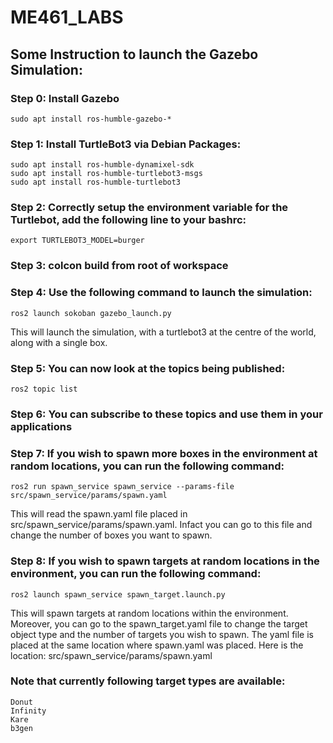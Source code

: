 # ME461_LABS
## Some Instruction to launch the Gazebo Simulation:  
### Step 0: Install Gazebo     
	
 	sudo apt install ros-humble-gazebo-*  
  
### Step 1: Install TurtleBot3 via Debian Packages:       
	  
 	sudo apt install ros-humble-dynamixel-sdk      
	sudo apt install ros-humble-turtlebot3-msgs    
	sudo apt install ros-humble-turtlebot3    
  
### Step 2: Correctly setup the environment variable for the Turtlebot, add the following line to your bashrc:     
			
   	export TURTLEBOT3_MODEL=burger      
  
### Step 3: colcon build from root of workspace    
    
### Step 4: Use the following command to launch the simulation:        
		
  	ros2 launch sokoban gazebo_launch.py      
	
 This will launch the simulation, with a turtlebot3 at the centre of the world, along with a single box.  	  
  
### Step 5: You can now look at the topics being published:   
	ros2 topic list    
  
### Step 6: You can subscribe to these topics and use them in your applications    
  
### Step 7: If you wish to spawn more boxes in the environment at random locations, you can run the following command:    
  			  
	ros2 run spawn_service spawn_service --params-file src/spawn_service/params/spawn.yaml    
	
 This will read the spawn.yaml file placed in src/spawn_service/params/spawn.yaml. Infact you can go to this file and change the number of boxes you want to spawn.    
    
### Step 8: If you wish to spawn targets at random locations in the environment, you can run the following command:   
			  
   	ros2 launch spawn_service spawn_target.launch.py    
	
 This will spawn targets at random locations within the environment. Moreover, you can go to the spawn_target.yaml file to change the target object type and the number of targets you wish to spawn. The yaml file is placed at the same location where spawn.yaml was placed. Here is the location: src/spawn_service/params/spawn.yaml
	
### Note that currently following target types are available:    
	Donut  
	Infinity   
	Kare  
	b3gen   
		
	  

